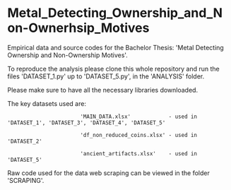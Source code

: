 # Metal_Detecting_Ownership_and_Non-Ownerhsip_Motives
Empirical data and source codes for the Bachelor Thesis: 'Metal Detecting Ownership and Non-Ownership Motives'.

To reproduce the analysis please clone this whole repository and run the files 'DATASET_1.py' up to 'DATASET_5.py', in the 'ANALYSIS' folder.

Please make sure to have all the necessary libraries downloaded.


The key datasets used are: 

                           'MAIN_DATA.xlsx'            - used in 'DATASET_1', 'DATASET_3', 'DATASET_4', 'DATASET_5'

                           'df_non_reduced_coins.xlsx' - used in 'DATASET_2'
                           
                           'ancient_artifacts.xlsx'    - used in 'DATASET_5'


Raw code used for the data web scraping can be viewed in the folder 'SCRAPING'.
